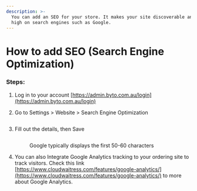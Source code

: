 ```yaml
---
description: >-
  You can add an SEO for your store. It makes your site discoverable and rank
  high on search engines such as Google.
---
```


# How to add SEO (Search Engine Optimization)



### Steps:

1. Log in to your account [https://admin.byto.com.au/login](https://admin.byto.com.au/login)
2.  Go to Settings > Website > Search Engine Optimization

    <figure><img src="../.gitbook/assets/Screen Shot 2023-10-09 at 8.16.45 AM (1).png" alt=""><figcaption></figcaption></figure>
3.  Fill out the details, then Save

    <figure><img src="../.gitbook/assets/Screen Shot 2023-10-09 at 8.24.26 AM (1).png" alt=""><figcaption><p>Google typically displays the first 50-60 characters</p></figcaption></figure>
4. You can also Integrate Google Analytics tracking to your ordering site to track visitors. Check this link [https://www.cloudwaitress.com/features/google-analytics/](https://www.cloudwaitress.com/features/google-analytics/) to more about Google Analytics.

